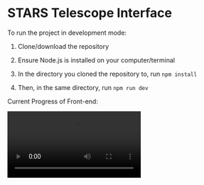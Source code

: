 # STARS Telescope Interface

To run the project in development mode:

1. Clone/download the repository

2. Ensure Node.js is installed on your computer/terminal

3. In the directory you cloned the repository to, run `npm install`

4. Then, in the same directory, run `npm run dev`

Current Progress of Front-end:

![progress video](/docs/progress-19-09-2025.mp4)